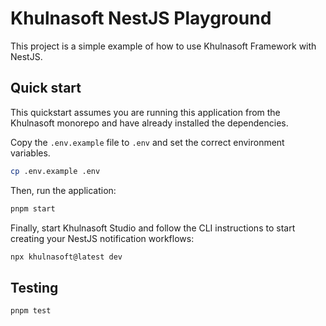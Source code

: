 # Khulnasoft NestJS Playground

This project is a simple example of how to use Khulnasoft Framework with NestJS.

## Quick start

This quickstart assumes you are running this application from the Khulnasoft monorepo and have already installed the dependencies.

Copy the `.env.example` file to `.env` and set the correct environment variables.

```bash
cp .env.example .env
```

Then, run the application:

```bash
pnpm start
```

Finally, start Khulnasoft Studio and follow the CLI instructions to start creating your NestJS notification workflows:

```bash
npx khulnasoft@latest dev
```

## Testing

```bash
pnpm test
```
